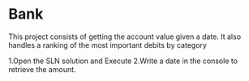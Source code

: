 # Bank
This project consists of getting the account value given a date.
It also handles a ranking of the most important debits by category

1.Open the SLN solution and Execute
2.Write a date in the console to retrieve the amount.
